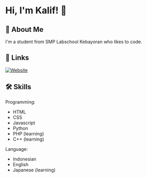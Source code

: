 # Hi, I'm Kalif! 👋


## 🚀 About Me
I'm a student from SMP Labschool Kebayoran who likes to code.


## 🔗 Links
[![Website](https://img.shields.io/badge/my_portfolio-000?style=for-the-badge&logo=ko-fi&logoColor=white)](https://kalifpermadi.github.io)
## 🛠 Skills
Programming:
- HTML
- CSS
- Javascript
- Python
- PHP (learning)
- C++ (learning)

Language:
- Indonesian
- English
- Japanese (learning)
